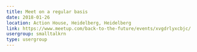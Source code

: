 ```yaml
---
title: Meet on a regular basis
date: 2018-01-26
location: Action House, Heidelberg, Heidelberg
link: https://www.meetup.com/back-to-the-future/events/xvgdrlyxcbjc/
usergroup: smalltalkrn
type: usergroup
---
```

